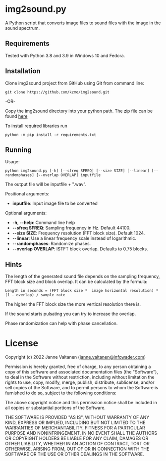 # img2sound.py
A Python script that converts image files to sound files with the image in the sound spectrum.

## Requirements
Tested with Python 3.8 and 3.9 in Windows 10 and Fedora.

## Installation
Clone img2sound project from GitHub using Git from command line:

``` console
git clone https://github.com/kzmo/img2sound.git
```

-OR-

Copy the img2sound directory into your python path. The zip file can be found
[here](https://github.com/kzmo/img2sound/zipball/master)

To install required libraries run
``` console
python -m pip install -r requirements.txt
```

## Running

Usage:
``` console
python img2sound.py [-h] [--sfreq SFREQ] [--size SIZE] [--linear] [--randomphases] [--overlap OVERLAP] inputfile
```

The output file will be inputfile + ".wav".

Positional arguments:
- **inputfile**: Input image file to be converted

Optional arguments:
- **-h**, **--help**:        Command line help
- **--sfreq SFREQ**:      Sampling frequency in Hz. Default 44100.
- **--size SIZE**:        Frequency resolution (FFT block size). Default 1024.
- **--linear**:           Use a linear frequency scale instead of logarithmic.
- **--randomphases**:     Randomize phases.
- **--overlap OVERLAP**:  ISTFT block overlap. Defaults to 0.75 blocks.

## Hints

The length of the generated sound file depends on the sampling frequency,
FFT block size and block overlap. It can be calculated by the formula:

``` console
Length in seconds = (FFT block size *  image horizontal resolution) * (1 - overlap) / sample rate
```

The higher the FFT block size the more vertical resolution there is.

If the sound starts pulsating you can try to increase the overlap.

Phase randomization can help with phase cancellation.

# License

Copyright (c) 2022 Janne Valtanen (janne.valtanen@infowader.com)

Permission is hereby granted, free of charge, to any person obtaining a copy
of this software and associated documentation files (the "Software"), to deal
in the Software without restriction, including without limitation the rights
to use, copy, modify, merge, publish, distribute, sublicense, and/or sell
copies of the Software, and to permit persons to whom the Software is
furnished to do so, subject to the following conditions:

The above copyright notice and this permission notice shall be included in all
copies or substantial portions of the Software.

THE SOFTWARE IS PROVIDED "AS IS", WITHOUT WARRANTY OF ANY KIND,
EXPRESS OR IMPLIED, INCLUDING BUT NOT LIMITED TO THE WARRANTIES OF
MERCHANTABILITY, FITNESS FOR A PARTICULAR PURPOSE AND NONINFRINGEMENT.
IN NO EVENT SHALL THE AUTHORS OR COPYRIGHT HOLDERS BE LIABLE FOR ANY CLAIM,
DAMAGES OR OTHER LIABILITY, WHETHER IN AN ACTION OF CONTRACT, TORT OR
OTHERWISE, ARISING FROM, OUT OF OR IN CONNECTION WITH THE SOFTWARE OR THE USE
OR OTHER DEALINGS IN THE SOFTWARE.
